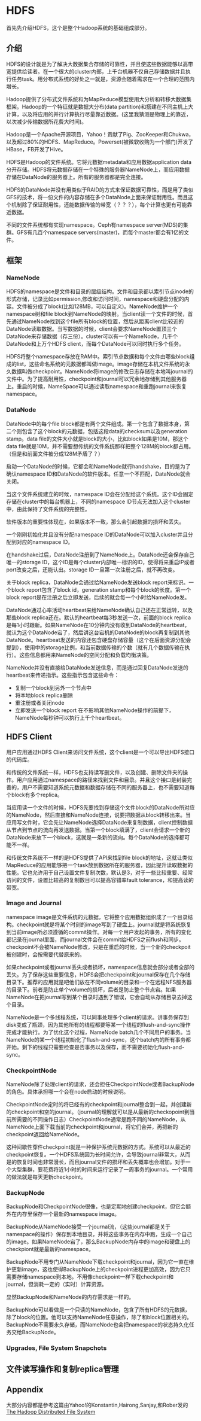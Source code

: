# HDFS

首先先介绍HDFS，这个是整个Hadoop系统的基础组成部分。

## 介绍

HDFS的设计就是为了解决大数据集合存储的可靠性，并且使这些数据能够以高带宽提供给读者。在一个很大的cluster内部，上千台机器不仅自己存储数据并且执行任务task。用分布式系统的好处之一就是，资源会随着需求在一个合理的范围内增长。

Hadoop提供了分布式文件系统和为MapReduce模型使用大分析和转移大数据集框架。Hadoop的一个特征就是数据大分布\(data partition\)和搭建在不同主机上大计算，以及将应用的并行计算执行尽量靠近数据。\(这里我猜测是物理上的靠近，以次减少传输数据所花费大时间)。

Hadoop是一个Apache开源项目，Yahoo！贡献了Pig、ZooKeeper和Chukwa，以及超过80%的HDFS、MapReduce。Powerset(被微软收购为一个部门)开发了HBase，FB开发了Hive。

HDFS是Hadoop的文件系统。它将元数据metadata和应用数据application data分开存储。HDFS将元数据存储在一个特殊的服务器NameNode上，而应用数据存储在DataNode的服务器上。所有的服务器都是完全连接。

HDFS的DataNode并没有用类似于RAID的方式来保证数据可靠性，而是用了类似GFS的技术，将一份文件的内容存储在多个DataNode上面来保证耐用性。而且这个机制除了保证耐用性，还能数据传输的带宽（？？？），每个计算也更有可能靠近数据。

不同的文件系统都有实现namespace。Ceph有namespace server(MDS)的集群。GFS有几百个namespace servers(master)，而每个master都会有1亿的文件。

## 框架

### NameNode

HDFS的namespace是文件和目录的层级结构。文件和目录都以索引节点inode的形式存储，记录比如permission,修改和访问时间，namespace和硬盘分配的内容。文件被分成了block(比如128MB，可以自定义)。NameNode维护一个namespace树和file block到NameNode的映射。当client读一个文件的时候，首先通过NameNode找到这个file所有block的位置，然后从距离client比较近的DataNode读取数据。当写数据的时候，client会要求NameNode置顶三个DataNode来存储数据（存三份）。cluster可以有一个NameNode，几千个DataNode和上万个HDFS client，而每个DataNode可以同时执行多个任务。

HDFS将整个namespace存放在RAM中。索引节点数据和每个文件由哪些block组成的list，这些命名系统的元数据都叫做image。image存储在本机文件系统的永久数据叫做checkpoint。NameNode将image的修改日志存储在本地叫journal的文件中。为了提高耐用性，checkpoint和journal可以冗余地存储到其他服务器上。重启的时候，NameSpace可以通过读取namespace和重跑journal来恢复namespace。

### DataNode

DataNode中的每个file block都是有两个文件组成。第一个包含了数据本身，第二个则包含了这个block的元数据，包括这段data的checksum以及generation stamp。data file的文件大小就是block的大小，比如block如果是10M，那这个data file就是10M，并不需要想传统的文件系统那样把整个128M的block都占用。（但是和前面文件被分成128M矛盾了？）

启动一个DataNode的时候，它都会和NameNode就行handshake，目的是为了确认namespace ID和DataNode的软件版本。任意一个不匹配，DataNode就会关闭。

当这个文件系统建立的时候，namespace ID会在分配给这个系统。这个ID会固定存储在cluster中的每台机器上，不同的namespace ID节点无法加入这个cluster中，由此保持了文件系统的完整性。

软件版本的重要性体现在，如果版本不一致，那么会引起数据的损坏和丢失。

一个刚刚初始化并且没有分配namespace ID的DataNode可以加入cluster并且分配到对应的namespace ID。

在handshake过后，DataNode注册到了NameNode上。DataNode还会保存自己唯一的storage ID，这个ID是每个cluster内部唯一标识的ID，使得将来重启IP或者port改变之后，还能认出。storage ID一旦第一次注册之后，就不再改变。

关于block replica，DataNode会通过给NameNode发送block report来标识。一个block report包含了block id，generation stamp和每个block的长度。第一个block report是在注册之后立即发送，后续的就会每一个小时给NameNode发。

DataNode通过心率活动heartbeat来给NameNode确认自己还在正常运转，以及那些block replica还在。默认的heartbeat每3秒发送一次，前面的block replica是每1小时跟新。如果NameNode在10分钟内没有收到DataNode的heartbeat，就认为这个DataNode宕了，然后讲这台宕机的DataNode的block再复制到其他DataNode。heartbeat发送的内容还包含硬盘存储容量（这个在后面资源分配会提到），使用中的storage比例，和当前数据传输的个数（就有几个数据传输在执行）。这些信息都用来NameNode的空间分配和负载均衡决策。

NameNode并没有直接给DataNode发送信息，而是通过回复DataNode发送的heartbeat来传递指示。这些指示包含这些命令：
+ 复制一个block到另外一个节点中
+ 将本地block replica删除
+ 重注册或者关闭node
+ 立即发送一个block report
在不影响其他NameNode操作的前提下，NameNode每秒钟可以执行上千个heartbeat。

## HDFS Client

用户应用通过HDFS Client来访问文件系统，这个client是一个可以导出HDFS接口的代码库。

和传统的文件系统一样，HDFS也支持读写删文件，以及创建、删除文件夹的操作。用户应用通过namespace的路径来找到文件和目录。并且这个接口是封装完善的，用户不需要知道系统元数据和数据存储在不同的服务器上，也不需要知道每个block有多个replica。

当应用读一个文件的时候，HDFS先要找到存储这个文件block的DataNode所对应的NameNode，然后直接和NameNode连接，说要把数据从block转移出来。当应用写文件时，它会先让NameNode选择DataNode来复制数据，client控制数据从节点到节点的流向再发送数据。当第一个block填满了，client会请求一个新的DataNode来放下一个block，这就是一条新的流向。每个DataNode的选择都可能不一样。

和传统文件系统不一样的是HDFS提供了API来找到file block的地址，这就让类似MapReduce的应用能够把一个task放到数据所在的服务器，因此提升读取数据的性能。它也允许用于自己设置文件复制次数，默认是3，对于一些比较重要、经常访问的文件，设置比较高的复制数目可以提高容错率fault tolerance，和提高读的带宽。

### Image and Journal

namespace image是文件系统的元数据，它将整个应用数据组织成了一个目录结构。checkpoint就是将某个时刻的image写到了硬盘上。journal就是将系统恢复到当前image所必须遵循的commit操作。对每一个用户发起的事务，所有的变化都记录在journal里面，而journal文件会在commit给HDFS之前flush和同步。checkpoint不会被NameNode修改，只是在重启的时候，当一个新的checkpoit被创建时，会按需要代替原来的。

如果checkpoint或者journal丢失或者损坏，namespace信息就会部分或者全部的丢失。为了保存这些重要信息，HDFS会把checkpoint和journal保存在几个存储目录下。推荐的应用就是吧他们放在不同volume的目录和一个在远程NFS服务器的目录下。前者是防止单个volume的损坏，后者是防止整个节点宕。如果NameNode在把journal写到某个目录时遇到了错误，它会自动从存储目录去掉这个目录。

NameNode是一个多线程系统，可以同事处理多个client的请求。讲事务保存到disk变成了瓶颈，因为其他所有的线程都要等某一个线程的flush-and-sync操作完成才能执行。为了优化这个过程，NameNode batch几个不同用户的事务。当NameNode的某一个线程初始化了flush-and-sync，这个batch内的所有事务都开始。剩下的线程只需要检查是否事务以及保存，而不需要初始化flush-and-sync。

### CheckpointNode

NameNode除了处理client的请求，还会担任CheckpointNode或者BackupNode的角色。具体承担哪一个会在node启动的时候说明。

CheckpointNode定时的将已经有的checkpoint和journal整合到一起，并创建新的checkpoint和空的journal。（journal的理解就可以是从最新的checkopoint到当前所需要的不同操作日志）CheckpointNode通常是跑不同的NameNode，从NameNode上面下载当前的checkpoint和journal，将它们合并，再把新的checkpoint返回给NameNode。

这种间歇性穿件checkpoint就是一种保护系统元数据的方式。系统可以从最近的checkpoint恢复。一个HDFS系统因为长时间允许，会导致journal非常大，从而是的恢复时间也非常漫长，而且journal文件的损坏和丢失概率也会增加。对于一个大型集群，要花费将近1小时的时间来运行记录了一周事务的journal。一个常用的做法就是每天更新checkpoint。

### BackupNode

BackupNode和CheckpointNode很像，也是定期地创建checkpoint，但它会额外在内存里保存一个最新的namespace image。

BackupNode从NameNode接受一个journal流，（这些journal都是关于namespace的操作）保存到本地目录，并将这些事务在内存中跑，生成一个自己的image。如果NameNode宕了，那么BackupNode内存中的image和硬盘上的checkpiont就是最新的namespace。

BackupNode不用专门从NameNode下载checkpoint和journal，因为它一直在维护更新image，这也使得BackupNode上的checkpoint进程更加高效，因为它只需要存储namespace到本地。不用像checkpoint一样下载checkpoint和journal，但消耗一定的（实时）计算资源。

显然BackupNode和NameNode的内存需求是一样的。

BackupNode可以看做是一个只读的NameNode，包含了所有HDFS的元数据，除了block的位置。他可以支持NameNode任意操作，除了和block位置相关的。BackupNode不需要永久存储，而NameNode也会把namespace的状态持久化任务交给BackupNode。

### Upgrades, File System Snapchots

## 文件读写操作和复制replica管理

## Appendix

大部分内容都是参考这篇由Yahoo!的Konstantin,Hairong,Sanjay,和Rober发的 [The Hadoop Distributed File System](http://ieeexplore.ieee.org/document/5496972/?arnumber=5496972&tag=1)

